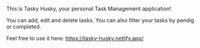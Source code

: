 This is Tasky Husky, 
your personal Task Management application!

You can add, edit and delete tasks.
You can also filter your tasks by pendig or completed.

Feel free to use it here:
https://tasky-husky.netlify.app/ 
